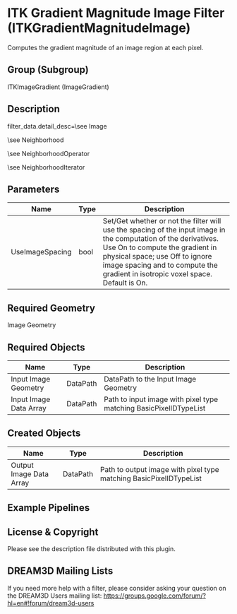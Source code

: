 # ITK Gradient Magnitude Image Filter (ITKGradientMagnitudeImage)

Computes the gradient magnitude of an image region at each pixel.

## Group (Subgroup)

ITKImageGradient (ImageGradient)

## Description

filter_data.detail_desc=\see Image 


\see Neighborhood 


\see NeighborhoodOperator 


\see NeighborhoodIterator

## Parameters

| Name | Type | Description |
|------|------|-------------|
| UseImageSpacing | bool | Set/Get whether or not the filter will use the spacing of the input image in the computation of the derivatives. Use On to compute the gradient in physical space; use Off to ignore image spacing and to compute the gradient in isotropic voxel space. Default is On. |

## Required Geometry

Image Geometry

## Required Objects

| Name |Type | Description |
|-----|------|-------------|
| Input Image Geometry | DataPath | DataPath to the Input Image Geometry |
| Input Image Data Array | DataPath | Path to input image with pixel type matching BasicPixelIDTypeList |

## Created Objects

| Name |Type | Description |
|-----|------|-------------|
| Output Image Data Array | DataPath | Path to output image with pixel type matching BasicPixelIDTypeList |

## Example Pipelines


## License & Copyright

Please see the description file distributed with this plugin.


## DREAM3D Mailing Lists

If you need more help with a filter, please consider asking your question on the DREAM3D Users mailing list:
https://groups.google.com/forum/?hl=en#!forum/dream3d-users


